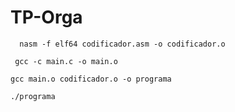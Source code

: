 # TP-Orga

```
  nasm -f elf64 codificador.asm -o codificador.o
```
```
 gcc -c main.c -o main.o
```

```
gcc main.o codificador.o -o programa
```
```
./programa
``` 
